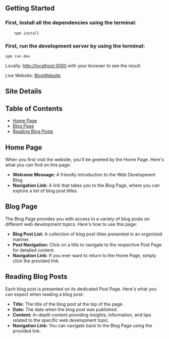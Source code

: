 ## Getting Started

### First, Install all the dependencies using the terminal:

```
    npm install
```

### First, run the development server by using the terminal:

```
npm run dev
```

Locally: [http://localhost:3000](http://localhost:3000) with your browser to see the result.

Live Website: [BlogWebsite](http://localhost:3000)

## Site Details

## Table of Contents

- [Home Page](#home-page)
- [Blog Page](#blog-page)
- [Reading Blog Posts](#reading-blog-posts)

## Home Page

When you first visit the website, you'll be greeted by the Home Page. Here's what you can find on this page:

- **Welcome Message:** A friendly introduction to the Web Development Blog.
- **Navigation Link:** A link that takes you to the Blog Page, where you can explore a list of blog post titles.

## Blog Page

The Blog Page provides you with access to a variety of blog posts on different web development topics. Here's how to use this page:

- **Blog Post List:** A collection of blog post titles presented in an organized manner.
- **Post Navigation:** Click on a title to navigate to the respective Post Page for detailed content.
- **Navigation Link:** If you ever want to return to the Home Page, simply click the provided link.

## Reading Blog Posts

Each blog post is presented on its dedicated Post Page. Here's what you can expect when reading a blog post:

- **Title:** The title of the blog post at the top of the page.
- **Date:** The date when the blog post was published.
- **Content:** In-depth content providing insights, information, and tips related to the specific web development topic.
- **Navigation Link:** You can navigate back to the Blog Page using the provided link.
